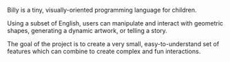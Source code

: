 Billy is a tiny, visually-oriented programming language for children.


Using a subset of English, users can manipulate and interact with geometric shapes, generating a dynamic artwork, or telling a story.


The goal of the project is to create a very small, easy-to-understand set of features which can combine to create complex and fun interactions.